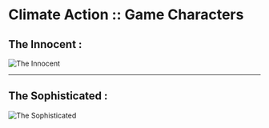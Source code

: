 # Climate Action :: Game Characters


<h2> The Innocent : </h2>

![The Innocent](https://user-images.githubusercontent.com/86942363/166801733-3039a88e-cb56-49b2-8acc-b5f2e8bea482.png)

<hr>

<h2> The Sophisticated : </h2>

![The Sophisticated](https://user-images.githubusercontent.com/86942363/166952850-ce7137fd-3ce2-404f-af45-27f425765d2c.png)
